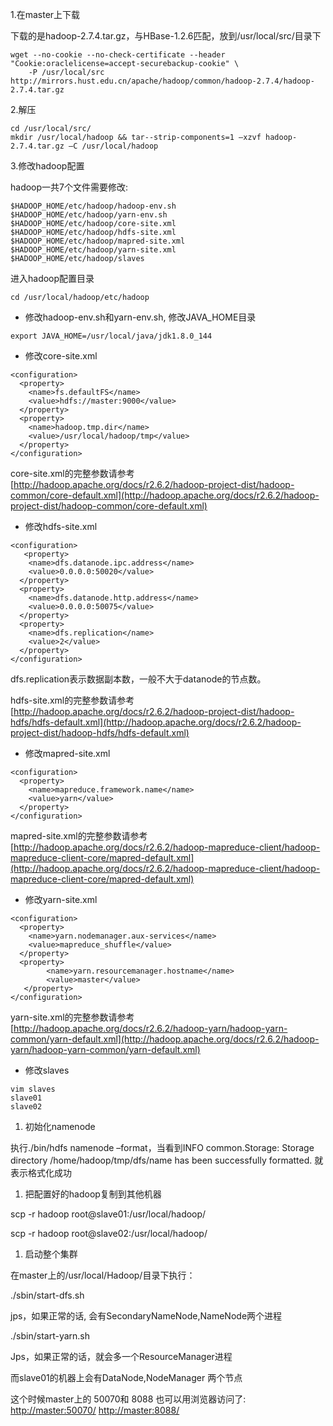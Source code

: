 1.在master上下载

下载的是hadoop-2.7.4.tar.gz，与HBase-1.2.6匹配，放到/usr/local/src/目录下

```
wget --no-cookie --no-check-certificate --header "Cookie:oraclelicense=accept-securebackup-cookie" \
    -P /usr/local/src http://mirrors.hust.edu.cn/apache/hadoop/common/hadoop-2.7.4/hadoop-2.7.4.tar.gz
```

2.解压

```
cd /usr/local/src/
mkdir /usr/local/hadoop && tar--strip-components=1 –xzvf hadoop-2.7.4.tar.gz –C /usr/local/hadoop
```

3.修改hadoop配置

hadoop一共7个文件需要修改:

```
$HADOOP_HOME/etc/hadoop/hadoop-env.sh
$HADOOP_HOME/etc/hadoop/yarn-env.sh
$HADOOP_HOME/etc/hadoop/core-site.xml
$HADOOP_HOME/etc/hadoop/hdfs-site.xml
$HADOOP_HOME/etc/hadoop/mapred-site.xml
$HADOOP_HOME/etc/hadoop/yarn-site.xml
$HADOOP_HOME/etc/hadoop/slaves
```

进入hadoop配置目录

```
cd /usr/local/hadoop/etc/hadoop
```

* 修改hadoop-env.sh和yarn-env.sh, 修改JAVA\_HOME目录

```
export JAVA_HOME=/usr/local/java/jdk1.8.0_144
```

* 修改core-site.xml

```
<configuration>
  <property>
    <name>fs.defaultFS</name>
    <value>hdfs://master:9000</value>
  </property>
  <property>
    <name>hadoop.tmp.dir</name>
    <value>/usr/local/hadoop/tmp</value>
  </property>
</configuration>
```

core-site.xml的完整参数请参考[http://hadoop.apache.org/docs/r2.6.2/hadoop-project-dist/hadoop-common/core-default.xml](http://hadoop.apache.org/docs/r2.6.2/hadoop-project-dist/hadoop-common/core-default.xml)

* 修改hdfs-site.xml

```
<configuration>
   <property>
    <name>dfs.datanode.ipc.address</name>
    <value>0.0.0.0:50020</value>
  </property>
  <property>
    <name>dfs.datanode.http.address</name>
    <value>0.0.0.0:50075</value>
  </property>
  <property>
    <name>dfs.replication</name>
    <value>2</value>
  </property>
</configuration>
```

dfs.replication表示数据副本数，一般不大于datanode的节点数。

hdfs-site.xml的完整参数请参考[http://hadoop.apache.org/docs/r2.6.2/hadoop-project-dist/hadoop-hdfs/hdfs-default.xml](http://hadoop.apache.org/docs/r2.6.2/hadoop-project-dist/hadoop-hdfs/hdfs-default.xml)

* 修改mapred-site.xml

```
<configuration>
  <property>
    <name>mapreduce.framework.name</name>
    <value>yarn</value>
  </property>
</configuration>
```

mapred-site.xml的完整参数请参考[http://hadoop.apache.org/docs/r2.6.2/hadoop-mapreduce-client/hadoop-mapreduce-client-core/mapred-default.xml](http://hadoop.apache.org/docs/r2.6.2/hadoop-mapreduce-client/hadoop-mapreduce-client-core/mapred-default.xml)

* 修改yarn-site.xml

```
<configuration>
  <property>
    <name>yarn.nodemanager.aux-services</name>
    <value>mapreduce_shuffle</value>
  </property>
  <property>
        <name>yarn.resourcemanager.hostname</name>
        <value>master</value>
   </property>
</configuration>
```

yarn-site.xml的完整参数请参考[http://hadoop.apache.org/docs/r2.6.2/hadoop-yarn/hadoop-yarn-common/yarn-default.xml](http://hadoop.apache.org/docs/r2.6.2/hadoop-yarn/hadoop-yarn-common/yarn-default.xml)

* 修改slaves

```
vim slaves
slave01
slave02
```

1. 初始化namenode

执行./bin/hdfs namenode –format，当看到INFO common.Storage: Storage directory /home/hadoop/tmp/dfs/name has been successfully formatted. 就表示格式化成功

1. 把配置好的hadoop复制到其他机器

scp -r hadoop root@slave01:/usr/local/hadoop/

scp -r hadoop root@slave02:/usr/local/hadoop/

1. 启动整个集群

在master上的/usr/local/Hadoop/目录下执行：

./sbin/start-dfs.sh

jps，如果正常的话, 会有SecondaryNameNode,NameNode两个进程

./sbin/start-yarn.sh

Jps，如果正常的话，就会多一个ResourceManager进程

而slave01的机器上会有DataNode,NodeManager 两个节点

这个时候master上的 50070和 8088 也可以用浏览器访问了: [http://master:50070/](http://master:50070/) [http://master:8088/](http://master:8088/)

